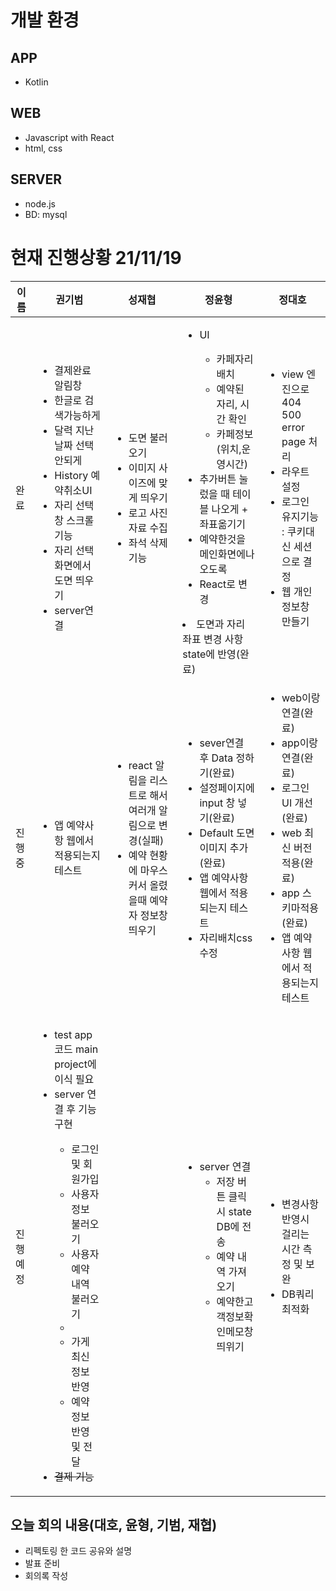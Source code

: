 
# 개발 환경
## APP
- Kotlin
## WEB
- Javascript with React
- html, css
## SERVER
- node.js
- BD: mysql

# 현재 진행상황 21/11/19
|이름|권기범|성재협|정윤형|정대호|
|------|---|---|---|---|
|완료|<ul><li>결제완료 알림창</li><li>한글로 검색가능하게</li><li>달력 지난 날짜 선택 안되게</li><li>History 예약취소UI</li><li>자리 선택 창 스크롤 기능</li><li>자리 선택화면에서 도면 띄우기</li><li>server연결</li></ul>|<ul><li>도면 불러오기</li><li>이미지 사이즈에 맞게 띄우기</li><li>로고 사진 자료 수집</li><li>좌석 삭제기능</li></ul>|<ul><li>UI</li><ul><li>카페자리배치</li><li>예약된 자리, 시간 확인</li><li>카페정보(위치,운영시간)</li></ul><li>추가버튼 눌렀을 때 테이블 나오게 + 좌표옮기기</li><li>예약한것을 메인화면에나오도록</li><li>React로 변경</li></ul><li>도면과 자리 좌표 변경 사항 state에 반영(완료)</li>|<ul><li>view 엔진으로 404 500 error page 처리</li><li>라우트 설정</li><li>로그인 유지기능 : 쿠키대신 세션으로 결정</li><li>웹 개인정보창 만들기</li></ul>|
|진행중|<ul><li>앱 예약사항 웹에서 적용되는지 테스트</li></ul>|<ul><li>react 알림을 리스트로 해서 여러개 알림으로 변경(실패)</li><li>예약 현황에 마우스 커서 올렸을때 예약자 정보창 띄우기</li></ul>|<ul><li>sever연결 후 Data 정하기(완료)</li><li>설정페이지에 input 창 넣기(완료)</li><li>Default 도면 이미지 추가(완료)</li><li>앱 예약사항 웹에서 적용되는지 테스트</li><li>자리배치css 수정</li></ul>|<ul><li>web이랑 연결(완료)</li><li>app이랑 연결(완료)</li><li>로그인 UI 개선(완료)</li><li>web 최신 버전 적용(완료)</li><li>app 스키마적용(완료)</li><li>앱 예약사항 웹에서 적용되는지 테스트</li></ul>|
|진행예정|<ul><li>test app 코드 main project에 이식 필요</li><li>server 연결 후 기능 구현</li><ul><li>로그인 및 회원가입</li><li>사용자 정보 불러오기</li><li>사용자 예약 내역 불러오기<li/><li>가게 최신 정보 반영</li><li>예약 정보 반영 및 전달</li></ul><li><del>결제 기능</del></li></ul>|<ul></ul>|<ul><li>server 연결<ul><li>저장 버튼 클릭 시 state DB에 전송</li><li>예약 내역 가져오기</li><li>예약한고객정보확인메모창 띄위기</li></ul>|<ul><li>변경사항 반영시 걸리는 시간  측정 및 보완</li><li>DB쿼리최적화</li></ul>|

## 오늘 회의 내용(대호, 윤형, 기범, 재협)
- 리펙토링 한 코드 공유와 설명
- 발표 준비
- 회의록 작성
